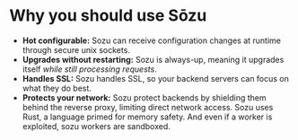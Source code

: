 # Why you should use Sōzu

- **Hot configurable:** Sozu can receive configuration changes at runtime through secure unix sockets.
- **Upgrades without restarting:** Sozu is always-up, meaning it upgrades itself *while still processing requests*.
- **Handles SSL:** Sozu handles SSL, so your backend servers can focus on what they do best.
- **Protects your network:** Sozu protect backends by shielding them behind the reverse proxy, limiting direct network access. Sozu uses Rust, a language primed for memory safety. And even if a worker is exploited, sozu workers are sandboxed.

